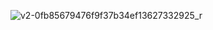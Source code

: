 ![v2-0fb85679476f9f37b34ef13627332925_r](https://user-images.githubusercontent.com/93572801/140852265-a7ba160c-a6dc-4995-bdb1-f7a85a16c513.jpg)
